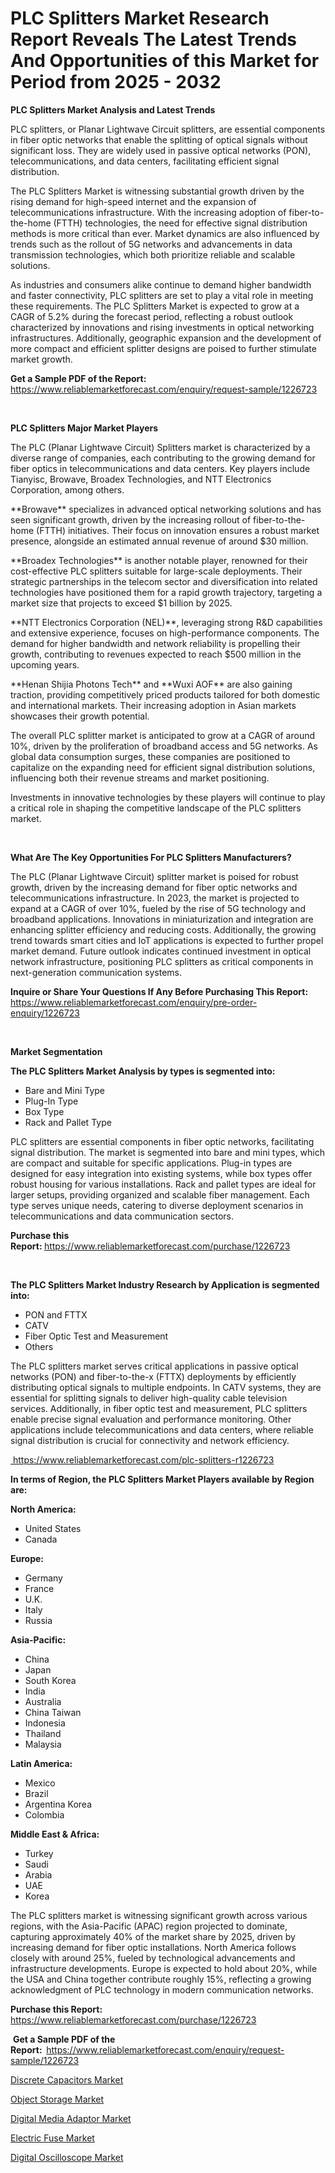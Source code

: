 <p><h1>PLC Splitters Market Research Report Reveals The Latest Trends And Opportunities of this Market for Period from 2025 - 2032</h1></p><p><strong>PLC Splitters Market Analysis and Latest Trends</strong></p>
<p><p>PLC splitters, or Planar Lightwave Circuit splitters, are essential components in fiber optic networks that enable the splitting of optical signals without significant loss. They are widely used in passive optical networks (PON), telecommunications, and data centers, facilitating efficient signal distribution. </p><p>The PLC Splitters Market is witnessing substantial growth driven by the rising demand for high-speed internet and the expansion of telecommunications infrastructure. With the increasing adoption of fiber-to-the-home (FTTH) technologies, the need for effective signal distribution methods is more critical than ever. Market dynamics are also influenced by trends such as the rollout of 5G networks and advancements in data transmission technologies, which both prioritize reliable and scalable solutions. </p><p>As industries and consumers alike continue to demand higher bandwidth and faster connectivity, PLC splitters are set to play a vital role in meeting these requirements. The PLC Splitters Market is expected to grow at a CAGR of 5.2% during the forecast period, reflecting a robust outlook characterized by innovations and rising investments in optical networking infrastructures. Additionally, geographic expansion and the development of more compact and efficient splitter designs are poised to further stimulate market growth.</p></p>
<p><strong>Get a Sample PDF of the Report:&nbsp;</strong> <a href="https://www.reliablemarketforecast.com/enquiry/request-sample/1226723?utm_campaign=1097&utm_medium=2&utm_source=Github&utm_content=ia&utm_term=10022025&utm_id=plc-splitters">https://www.reliablemarketforecast.com/enquiry/request-sample/1226723</a></p>
<p>&nbsp;</p>
<p><strong>PLC Splitters Major Market Players</strong></p>
<p><p>The PLC (Planar Lightwave Circuit) Splitters market is characterized by a diverse range of companies, each contributing to the growing demand for fiber optics in telecommunications and data centers. Key players include Tianyisc, Browave, Broadex Technologies, and NTT Electronics Corporation, among others.</p><p>**Browave** specializes in advanced optical networking solutions and has seen significant growth, driven by the increasing rollout of fiber-to-the-home (FTTH) initiatives. Their focus on innovation ensures a robust market presence, alongside an estimated annual revenue of around $30 million.</p><p>**Broadex Technologies** is another notable player, renowned for their cost-effective PLC splitters suitable for large-scale deployments. Their strategic partnerships in the telecom sector and diversification into related technologies have positioned them for a rapid growth trajectory, targeting a market size that projects to exceed $1 billion by 2025.</p><p>**NTT Electronics Corporation (NEL)**, leveraging strong R&D capabilities and extensive experience, focuses on high-performance components. The demand for higher bandwidth and network reliability is propelling their growth, contributing to revenues expected to reach $500 million in the upcoming years.</p><p>**Henan Shijia Photons Tech** and **Wuxi AOF** are also gaining traction, providing competitively priced products tailored for both domestic and international markets. Their increasing adoption in Asian markets showcases their growth potential.</p><p>The overall PLC splitter market is anticipated to grow at a CAGR of around 10%, driven by the proliferation of broadband access and 5G networks. As global data consumption surges, these companies are positioned to capitalize on the expanding need for efficient signal distribution solutions, influencing both their revenue streams and market positioning. </p><p>Investments in innovative technologies by these players will continue to play a critical role in shaping the competitive landscape of the PLC splitters market.</p></p>
<p>&nbsp;</p>
<p><strong>What Are The Key Opportunities For PLC Splitters Manufacturers?</strong></p>
<p><p>The PLC (Planar Lightwave Circuit) splitter market is poised for robust growth, driven by the increasing demand for fiber optic networks and telecommunications infrastructure. In 2023, the market is projected to expand at a CAGR of over 10%, fueled by the rise of 5G technology and broadband applications. Innovations in miniaturization and integration are enhancing splitter efficiency and reducing costs. Additionally, the growing trend towards smart cities and IoT applications is expected to further propel market demand. Future outlook indicates continued investment in optical network infrastructure, positioning PLC splitters as critical components in next-generation communication systems.</p></p>
<p><strong>Inquire or Share Your Questions If Any Before Purchasing This Report:</strong> <a href="https://www.reliablemarketforecast.com/enquiry/pre-order-enquiry/1226723?utm_campaign=1097&utm_medium=2&utm_source=Github&utm_content=ia&utm_term=10022025&utm_id=plc-splitters">https://www.reliablemarketforecast.com/enquiry/pre-order-enquiry/1226723</a></p>
<p>&nbsp;</p>
<p><strong>Market Segmentation</strong></p>
<p><strong>The PLC Splitters Market Analysis by types is segmented into:</strong></p>
<p><ul><li>Bare and Mini Type</li><li>Plug-In Type</li><li>Box Type</li><li>Rack and Pallet Type</li></ul></p>
<p><p>PLC splitters are essential components in fiber optic networks, facilitating signal distribution. The market is segmented into bare and mini types, which are compact and suitable for specific applications. Plug-in types are designed for easy integration into existing systems, while box types offer robust housing for various installations. Rack and pallet types are ideal for larger setups, providing organized and scalable fiber management. Each type serves unique needs, catering to diverse deployment scenarios in telecommunications and data communication sectors.</p></p>
<p><strong>Purchase this Report:&nbsp;</strong><a href="https://www.reliablemarketforecast.com/purchase/1226723?utm_campaign=1097&utm_medium=2&utm_source=Github&utm_content=ia&utm_term=10022025&utm_id=plc-splitters">https://www.reliablemarketforecast.com/purchase/1226723</a></p>
<p>&nbsp;</p>
<p><strong>The PLC Splitters Market Industry Research by Application is segmented into:</strong></p>
<p><ul><li>PON and FTTX</li><li>CATV</li><li>Fiber Optic Test and Measurement</li><li>Others</li></ul></p>
<p><p>The PLC splitters market serves critical applications in passive optical networks (PON) and fiber-to-the-x (FTTX) deployments by efficiently distributing optical signals to multiple endpoints. In CATV systems, they are essential for splitting signals to deliver high-quality cable television services. Additionally, in fiber optic test and measurement, PLC splitters enable precise signal evaluation and performance monitoring. Other applications include telecommunications and data centers, where reliable signal distribution is crucial for connectivity and network efficiency.</p></p>
<p><a href="https://www.reliablemarketforecast.com/plc-splitters-r1226723?utm_campaign=1097&utm_medium=2&utm_source=Github&utm_content=ia&utm_term=10022025&utm_id=plc-splitters">&nbsp;https://www.reliablemarketforecast.com/plc-splitters-r1226723</a></p>
<p><strong>In terms of Region, the PLC Splitters Market Players available by Region are:</strong></p>
<p>
    <p> <strong> North America: </strong>
        <ul>
            <li>United States</li>
            <li>Canada</li>
        </ul>
        </p> 
    <p> <strong> Europe: </strong>
        <ul>
            <li>Germany</li>
            <li>France</li>
            <li>U.K.</li>
            <li>Italy</li>
            <li>Russia</li>
        </ul>
        </p> 
    <p> <strong> Asia-Pacific: </strong>
        <ul>
            <li>China</li>
            <li>Japan</li>
            <li>South Korea</li>
            <li>India</li>
            <li>Australia</li>
            <li>China Taiwan</li>
            <li>Indonesia</li>
            <li>Thailand</li>
            <li>Malaysia</li>
        </ul>
        </p> 
    <p> <strong> Latin America: </strong>
        <ul>
            <li>Mexico</li>
            <li>Brazil</li>
            <li>Argentina Korea</li>
            <li>Colombia</li>
        </ul>
        </p> 
    <p> <strong> Middle East & Africa: </strong>
        <ul>
            <li>Turkey</li>
            <li>Saudi</li>
            <li>Arabia</li>
            <li>UAE</li>
            <li>Korea</li>
        </ul>
    </p>
    </p>
<p><p>The PLC splitters market is witnessing significant growth across various regions, with the Asia-Pacific (APAC) region projected to dominate, capturing approximately 40% of the market share by 2025, driven by increasing demand for fiber optic installations. North America follows closely with around 25%, fueled by technological advancements and infrastructure developments. Europe is expected to hold about 20%, while the USA and China together contribute roughly 15%, reflecting a growing acknowledgment of PLC technology in modern communication networks.</p></p>
<p><strong>Purchase this Report: </strong><a href="https://www.reliablemarketforecast.com/purchase/1226723?utm_campaign=1097&utm_medium=2&utm_source=Github&utm_content=ia&utm_term=10022025&utm_id=plc-splitters">https://www.reliablemarketforecast.com/purchase/1226723</a></p>
<p>&nbsp;<strong>Get a Sample PDF of the Report:&nbsp;&nbsp;</strong><a href="https://www.reliablemarketforecast.com/enquiry/request-sample/1226723?utm_campaign=1097&utm_medium=2&utm_source=Github&utm_content=ia&utm_term=10022025&utm_id=plc-splitters">https://www.reliablemarketforecast.com/enquiry/request-sample/1226723</a></p>
<p><strong></strong></p>
<p><p><a href="https://github.com/zsibaqalia/Market-Research-Report-List-1/blob/main/discrete-capacitors-market.md?utm_campaign=1097&utm_medium=2&utm_source=Github&utm_content=ia&utm_term=10022025&utm_id=plc-splitters">Discrete Capacitors Market</a></p><p><a href="https://github.com/castoriffic/Market-Research-Report-List-5/blob/main/object-storage-market.md?utm_campaign=1097&utm_medium=2&utm_source=Github&utm_content=ia&utm_term=10022025&utm_id=plc-splitters">Object Storage Market</a></p><p><a href="https://github.com/raaschadonle/Market-Research-Report-List-1/blob/main/digital-media-adaptor-market.md?utm_campaign=1097&utm_medium=2&utm_source=Github&utm_content=ia&utm_term=10022025&utm_id=plc-splitters">Digital Media Adaptor Market</a></p><p><a href="https://github.com/gemburaunio/Market-Research-Report-List-1/blob/main/electric-fuse-market.md?utm_campaign=1097&utm_medium=2&utm_source=Github&utm_content=ia&utm_term=10022025&utm_id=plc-splitters">Electric Fuse Market</a></p><p><a href="https://github.com/fiispend/Market-Research-Report-List-1/blob/main/digital-oscilloscope-market.md?utm_campaign=1097&utm_medium=2&utm_source=Github&utm_content=ia&utm_term=10022025&utm_id=plc-splitters">Digital Oscilloscope Market</a></p></p>